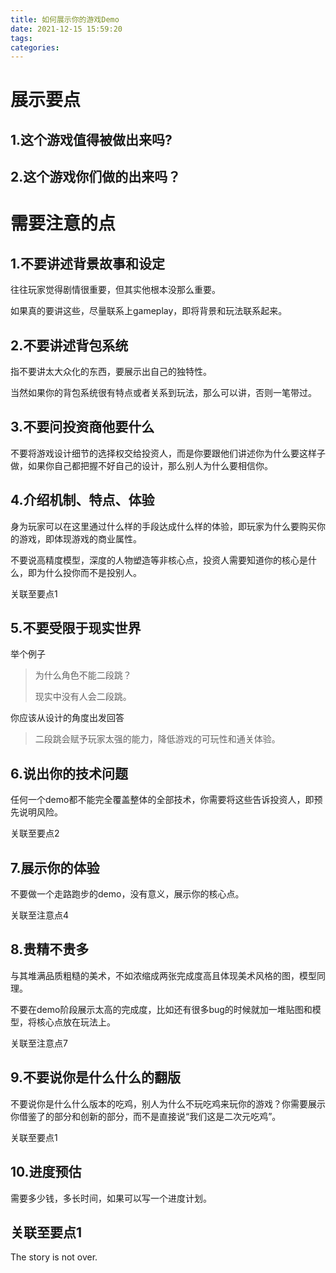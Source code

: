 ```yaml
---
title: 如何展示你的游戏Demo
date: 2021-12-15 15:59:20
tags:
categories:
---
```

# 展示要点

## 1.这个游戏值得被做出来吗?



## 2.这个游戏你们做的出来吗？

# 需要注意的点

## 1.不要讲述背景故事和设定

往往玩家觉得剧情很重要，但其实他根本没那么重要。

如果真的要讲这些，尽量联系上gameplay，即将背景和玩法联系起来。

## 2.不要讲述背包系统

指不要讲太大众化的东西，要展示出自己的独特性。

当然如果你的背包系统很有特点或者关系到玩法，那么可以讲，否则一笔带过。

## 3.不要问投资商他要什么

不要将游戏设计细节的选择权交给投资人，而是你要跟他们讲述你为什么要这样子做，如果你自己都把握不好自己的设计，那么别人为什么要相信你。

## 4.介绍机制、特点、体验

身为玩家可以在这里通过什么样的手段达成什么样的体验，即玩家为什么要购买你的游戏，即体现游戏的商业属性。

不要说高精度模型，深度的人物塑造等非核心点，投资人需要知道你的核心是什么，即为什么投你而不是投别人。

关联至要点1

## 5.不要受限于现实世界

举个例子

> 为什么角色不能二段跳？
>
> 现实中没有人会二段跳。

你应该从设计的角度出发回答

> 二段跳会赋予玩家太强的能力，降低游戏的可玩性和通关体验。

## 6.说出你的技术问题

任何一个demo都不能完全覆盖整体的全部技术，你需要将这些告诉投资人，即预先说明风险。

关联至要点2

## 7.展示你的体验

不要做一个走路跑步的demo，没有意义，展示你的核心点。

关联至注意点4

## 8.贵精不贵多

与其堆满品质粗糙的美术，不如浓缩成两张完成度高且体现美术风格的图，模型同理。

不要在demo阶段展示太高的完成度，比如还有很多bug的时候就加一堆贴图和模型，将核心点放在玩法上。

关联至注意点7

## 9.不要说你是什么什么的翻版

不要说你是什么什么版本的吃鸡，别人为什么不玩吃鸡来玩你的游戏？你需要展示你借鉴了的部分和创新的部分，而不是直接说“我们这是二次元吃鸡”。

关联至要点1

## 10.进度预估

需要多少钱，多长时间，如果可以写一个进度计划。

关联至要点1
---

The story is not over.

